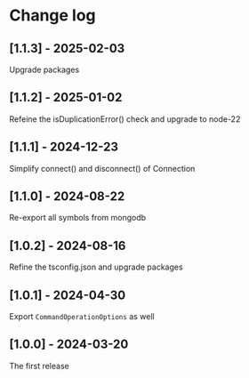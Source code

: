 # Change log

## [1.1.3] - 2025-02-03

Upgrade packages

## [1.1.2] - 2025-01-02

Refeine the isDuplicationError() check and upgrade to node-22

## [1.1.1] - 2024-12-23

Simplify connect() and disconnect() of Connection

## [1.1.0] - 2024-08-22

Re-export all symbols from mongodb

## [1.0.2] - 2024-08-16

Refine the tsconfig.json and upgrade packages

## [1.0.1] - 2024-04-30

Export `CommandOperationOptions` as well

## [1.0.0] - 2024-03-20

The first release
